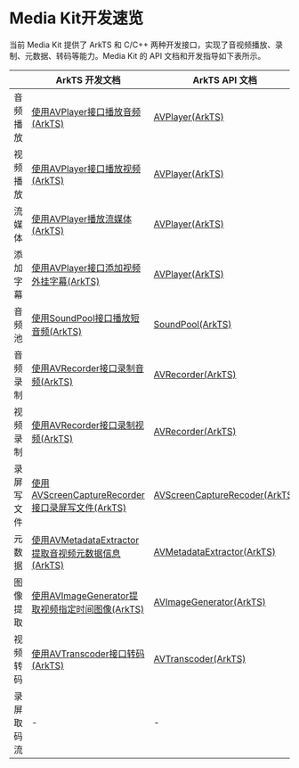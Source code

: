 # Media Kit开发速览

当前 Media Kit 提供了 ArkTS 和 C/C++ 两种开发接口，实现了音视频播放、录制、元数据、转码等能力。Media Kit 的 API 文档和开发指导如下表所示。

|      | ArkTS 开发文档                        |      ArkTS API 文档          | C/C++ 开发文档                            | C/C++ API 文档                             |
| ------------ | ------------------------------------------------- | ------------------------------------------------- | ------------------------------------------------- | ------------------------------------------------- |
| 音频播放     | [使用AVPlayer接口播放音频(ArkTS)](using-avplayer-for-playback.md) | [AVPlayer(ArkTS)](../../reference/apis-media-kit/js-apis-media.md#avplayer9)    | [使用AVPlayer接口播放音频(C/C++)](using-ndk-avplayer-for-playback.md) |  [AVPlayer(C/C++)](../../reference/apis-media-kit/capi-avplayer.md) |
| 视频播放     | [使用AVPlayer接口播放视频(ArkTS)](video-playback.md)              |  [AVPlayer(ArkTS)](../../reference/apis-media-kit/js-apis-media.md#avplayer9)    | [使用AVPlayer接口播放视频(C/C++)](using-ndk-avplayer-for-video-playback.md) | [AVPlayer(C/C++)](../../reference/apis-media-kit/capi-avplayer.md) |
| 流媒体     |  [使用AVPlayer播放流媒体(ArkTS)](streaming-media-playback-development-guide.md)    |    [AVPlayer(ArkTS)](../../reference/apis-media-kit/js-apis-media.md#avplayer9)      | - | - |
| 添加字幕     | [使用AVPlayer接口添加视频外挂字幕(ArkTS)](video-subtitle.md) | [AVPlayer(ArkTS)](../../reference/apis-media-kit/js-apis-media.md#avplayer9) | - |- |
| 音频池       | [使用SoundPool接口播放短音频(ArkTS)](using-soundpool-for-playback.md)    |   [SoundPool(ArkTS)](../../reference/apis-media-kit/js-apis-inner-multimedia-soundPool.md)    | -                                     |   - |
| 音频录制     | [使用AVRecorder接口录制音频(ArkTS)](using-avrecorder-for-recording.md)  | [AVRecorder(ArkTS)](../../reference/apis-media-kit/js-apis-media.md#avrecorder9) | -                                     | - |
| 视频录制     | [使用AVRecorder接口录制视频(ArkTS)](video-recording.md) | [AVRecorder(ArkTS)](../../reference/apis-media-kit/js-apis-media.md#avrecorder9)  | -                                     |- |
| 录屏写文件   | [使用AVScreenCaptureRecorder接口录屏写文件(ArkTS)](using-avscreencapture-ArkTs.md)| [AVScreenCaptureRecoder(ArkTS)](../../reference/apis-media-kit/js-apis-media.md#avscreencapturerecorder12) | [使用AVScreenCapture接口录屏写文件(C/C++)](using-avscreencapture-for-file.md) | [AVScreenCapture(C/C++)](../../reference/apis-media-kit/capi-avscreencapture.md) |
| 元数据       | [使用AVMetadataExtractor提取音视频元数据信息(ArkTS)](avmetadataextractor.md) | [AVMetadataExtractor(ArkTS)](../../reference/apis-media-kit/js-apis-media.md#avmetadataextractor11)  | -                                     | - |
| 图像提取     | [使用AVImageGenerator提取视频指定时间图像(ArkTS)](avimagegenerator.md) |[AVImageGenerator(ArkTS)](../../reference/apis-media-kit/js-apis-media.md#avimagegenerator12)| -| -                                     |
| 视频转码     | [使用AVTranscoder接口转码(ArkTS)](using-avtranscoder-for-transcodering.md) |[AVTranscoder(ArkTS)](../../reference/apis-media-kit/js-apis-media.md#avtranscoder12)| | -                                     |
| 录屏取码流   | -                                      | -         | [使用AVScreenCapture接口录屏取码流(C/C++)](using-avscreencapture-for-buffer.md) | [AVScreenCapture(C/C++)](../../reference/apis-media-kit/capi-avscreencapture.md) |


